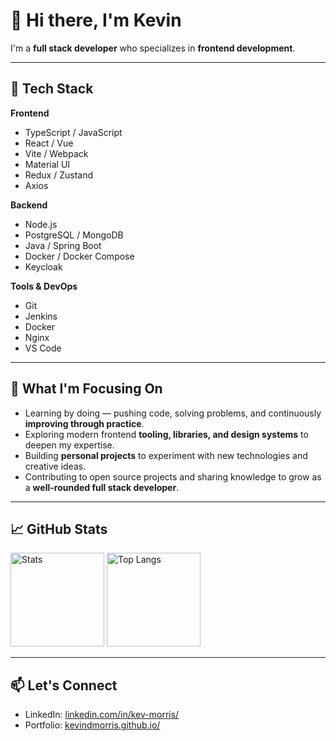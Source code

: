 # 👋 Hi there, I'm Kevin

I'm a **full stack developer** who specializes in **frontend development**.

---

## 🔧 Tech Stack

**Frontend**

- TypeScript / JavaScript
- React / Vue
- Vite / Webpack
- Material UI
- Redux / Zustand
- Axios

**Backend**

- Node.js
- PostgreSQL / MongoDB
- Java / Spring Boot
- Docker / Docker Compose
- Keycloak

**Tools & DevOps**

- Git
- Jenkins
- Docker
- Nginx
- VS Code

---

## 📌 What I'm Focusing On

- Learning by doing — pushing code, solving problems, and continuously **improving through practice**.
- Exploring modern frontend **tooling, libraries, and design systems** to deepen my expertise.
- Building **personal projects** to experiment with new technologies and creative ideas.
- Contributing to open source projects and sharing knowledge to grow as a **well-rounded full stack developer**.

---

## 📈 GitHub Stats

<p align="left">
  <img src="https://github-readme-stats.vercel.app/api?username=kevindmorris&show_icons=true&theme=github_dark" alt="Stats" height="150" />
  <img src="https://github-readme-stats.vercel.app/api/top-langs/?username=kevindmorris&layout=compact&theme=github_dark" alt="Top Langs" height="150"/>
</p>

---

## 📫 Let's Connect

- LinkedIn: [linkedin.com/in/kev-morris/](https://www.linkedin.com/in/kev-morris/)
- Portfolio: [kevindmorris.github.io/](https://kevindmorris.github.io/)
